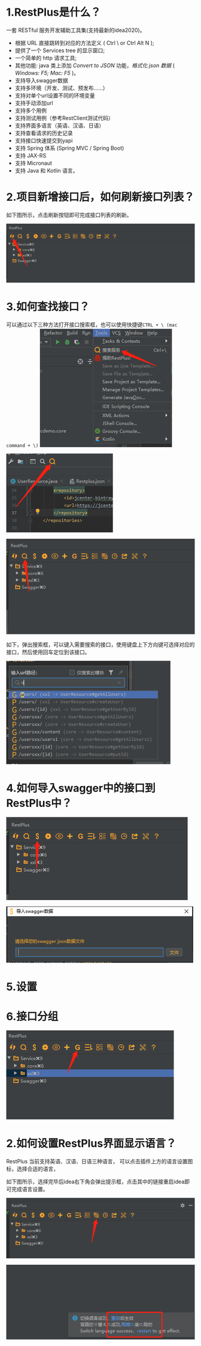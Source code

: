 # 1.RestPlus是什么？
一套 RESTful 服务开发辅助工具集(支持最新的idea2020)。
* 根据 URL 直接跳转到对应的方法定义 ( Ctrl \ or Ctrl Alt N );
* 提供了一个 Services tree 的显示窗口;
* 一个简单的 http 请求工具;
* 其他功能: java 类上添加 <em>Convert to JSON</em> 功能，<em>格式化 json 数据</em> ( <em>Windows: F5; Mac: F5</em> )。
* 支持导入swagger数据
* 支持多环境（开发、测试、预发布......）
* 支持对单个url设置不同的环境变量
* 支持手动添加url
* 支持多个用例
* 支持测试用例（参考RestClient测试代码）
* 支持界面多语言（英语、汉语、日语）
* 支持查看请求的历史记录
* 支持接口快速提交到yapi
* 支持 Spring 体系 (Spring MVC / Spring Boot)
* 支持 JAX-RS
* 支持 Micronaut
* 支持 Java 和 Kotlin 语言。


# 2.项目新增接口后，如何刷新接口列表？
如下图所示，点击刷新按钮即可完成接口列表的刷新。


![刷新接口](images/刷新接口.png) 

# 3.如何查找接口？
可以通过以下三种方法打开接口搜索框，也可以使用快捷键```CTRL + \ (mac command + \)```
![搜索方式1](images/搜索1.png)


![搜索方式2](images/搜索2.png) 


 ![搜索方式3](images/搜索3.png)

如下，弹出搜索框，可以键入需要搜索的接口，使用键盘上下方向键可选择对应的接口，然后使用回车定位到该接口。

 ![搜索结果](images/搜索结果.png)

# 4.如何导入swagger中的接口到RestPlus中？

 ![swagger导入](images/swagger.png)



 ![swagger导入](images/swagger1.png)

# 5.设置



# 6.接口分组

 ![接口分组](images/分组方式.png) 



# 2.如何设置RestPlus界面显示语言？

RestPlus 当前支持英语、汉语、日语三种语言， 可以点击插件上方的语言设置图标，选择合适的语言，

如下图所示，选择完毕后idea右下角会弹出提示框，点击其中的链接重启idea即可完成语言设置。


 ![语言切换](images/语言设置.png)

 ![重启](images/重启.png)

